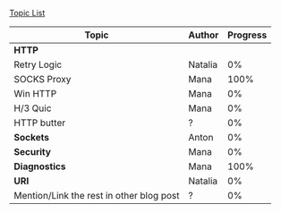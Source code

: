 [Topic List](topics.md)


| Topic | Author | Progress |
|-------|--------|----------|
| **HTTP** | | |
| Retry Logic | Natalia | 0% |
| SOCKS Proxy | Mana | 100% |
| Win HTTP | Mana | 0% |
| H/3 Quic | Mana | 0% |
| HTTP butter | ? | 0% |
| **Sockets** | Anton | 0% |
| **Security** | Mana | 0% |
| **Diagnostics** | Mana | 100% |
| **URI** | Natalia | 0% |
| Mention/Link the rest in other blog post | ? | 0% |

